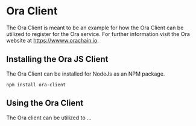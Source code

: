# Ora Client

The Ora Client is meant to be an example for how the Ora Client can be utilized to register
for the Ora service. For further information visit the Ora website at https://wwww.orachain.io.

## Installing the Ora JS Client
The Ora Client can be installed for NodeJs as an NPM package.

```
npm install ora-client
```

## Using the Ora Client
The Ora client can be utilized to ...

```javascript

```
